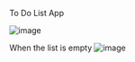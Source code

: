 To Do List App

![image](https://user-images.githubusercontent.com/84313518/194689277-4be7d2bb-d5a6-4dfb-81bc-b20c0191a1e5.png)

When the list is empty
![image](https://user-images.githubusercontent.com/84313518/194689293-5f81f4d6-d7d4-46a2-bb49-4d835a8519c9.png)

